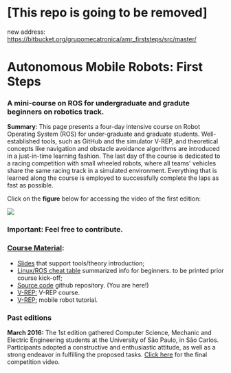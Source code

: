 # [This repo is going to be removed]
new address: https://bitbucket.org/grupomecatronica/amr_firststeps/src/master/

# Autonomous Mobile Robots: First Steps
### A mini-course on ROS for undergraduate and gradute beginners on robotics track.
**Summary**: This page presents a four-day intensive course  on Robot Operating System (ROS) for under-graduate and graduate students. Well-established tools, such as GitHub and the simulator V-REP, and theoretical concepts like navigation and obstacle avoidance algorithms are introduced in a just-in-time learning fashion. The last day of the course is dedicated to a racing competition with small wheeled robots, where all teams' vehicles share the same racing track in a simulated environment. Everything that is learned along the course is employed to successfully complete the laps as fast as possible. 

Click on the **figure** below for accessing the video of the first edition:

[![](https://img.youtube.com/vi/LdlB8c6Z0XY/mqdefault.jpg)](https://www.youtube.com/watch?v=LdlB8c6Z0XY)

### **Important**: Feel free to contribute.
### [Course Material](http://labrom.eesc.usp.br/amr_first_steps/):
 * [Slides](http://labrom.eesc.usp.br/amr_first_steps/material.zip) that support tools/theory introduction;
 * [Linux/ROS cheat table](http://labrom.eesc.usp.br/amr_first_steps/Printingnotes.pdf) summarized info for beginners. to be printed prior course kick-off;
 * [Source code](https://github.com/EESC-LabRoM/AMR_FirstSteps) github repository. (You are here!)
 * [V-REP:](http://labrom.eesc.usp.br/amr_first_steps/vrep-course.zip) V-REP course. 
 * [V-REP:](http://labrom.eesc.usp.br/amr_first_steps/robot-tutorial.zip) mobile robot tutorial. 
 
### Past editions
**March 2016:** The 1st edition gathered Computer Science, Mechanic and Electric Engineering students at the University of São Paulo, in São Carlos. Participants adopted a constructive and enthusiastic attitude, as well as a strong endeavor in fulfilling the proposed tasks. [Click here](https://www.youtube.com/watch?v=LdlB8c6Z0XY) for the final competition video.	

